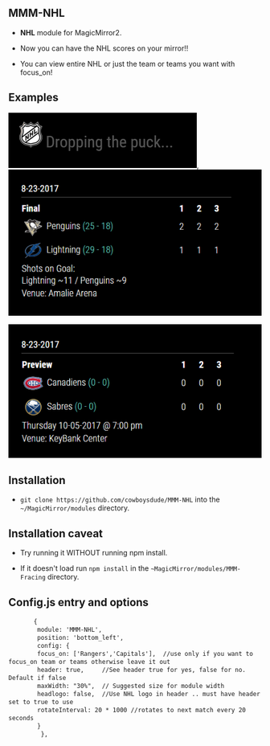 ## MMM-NHL

* **NHL** module for MagicMirror2.

* Now you can have the NHL scores on your mirror!!  

* You can view entire NHL or just the team or teams you want with focus_on!

## Examples

![](examples/start.png), ![](examples/focus.png)

![](examples/2.png)

## Installation

* `git clone https://github.com/cowboysdude/MMM-NHL` into the `~/MagicMirror/modules` directory.

## Installation caveat

* Try running it WITHOUT running npm install.

* If it doesn't load run `npm install` in the `~MagicMirror/modules/MMM-Fracing` directory.

## Config.js entry and options

           {
            module: 'MMM-NHL',
            position: 'bottom_left',
            config: {
			focus_on: ['Rangers','Capitals'],  //use only if you want to focus_on team or teams otherwise leave it out
			header: true,     //See header true for yes, false for no.  Default if false
			maxWidth: "30%",  // Suggested size for module width
			headlogo: false,  //Use NHL logo in header .. must have header set to true to use
			rotateInterval: 20 * 1000 //rotates to next match every 20 seconds
			}
             },
	



